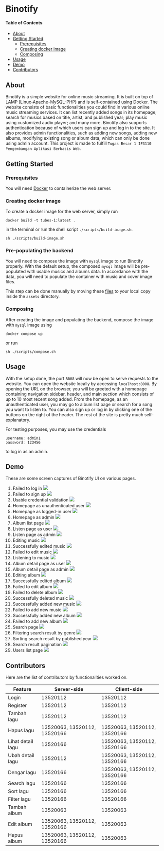 Binotify
=========================================================

#### Table of Contents
- [About](#about)
- [Getting Started](#getting-started)
   - [Prerequisites](#prerequisites)
   - [Creating docker image](#creating-docker-image)
   - [Composing](#composing)
- [Usage](#usage)
- [Demo](#demo)
- [Contributors](#contributors)

## About
Binotify is a simple website for online music streaming. It is built on top
of LAMP (Linux-Apache-MySQL-PHP) and is self-contained using Docker. The website
consists of basic functionalities you could find in various online music
streaming services. It can list recently added songs in its homepage; search
for musics based on title, artist, and published year; play music using
customized audio player; and many more. Binotify also supports authentication
because of which users can sign up and log in to the site. It also provides
admin functionalities, such as adding new songs, adding new albums, modifying
existing song or album data, which can only be done using admin account.
This project is made to fulfill
`Tugas Besar 1 IF3110 Pengembangan Aplikasi Berbasis Web`.

## Getting Started

### Prerequisites

You will need [Docker](https://www.docker.com/) to containerize the web server.

### Creating docker image

To create a docker image for the web server, simply run

```shell
docker build -t tubes-1:latest .
```

in the terminal or run the shell script `./scripts/build-image.sh`.

```shell
sh ./scripts/build-image.sh
```

### Pre-populating the backend

You will need to compose the image with `mysql` image to run Binotify properly.
With the default setup, the composed `mysql` image will be pre-populated with
usable musics and albums data. In accordance with the data, you will need to
populate the container with music and cover image files.

This step can be done manually by moving these
[files](https://drive.google.com/drive/folders/1jnCas8bkn277-HpWwX5v5lKysBz6oiUq)
to your local copy inside the `assets` directory.

### Composing

After creating the image and populating the backend, compose the image with
`mysql` image using

```shell
docker compose up
```

or run

```shell
sh ./scripts/compose.sh
```

## Usage

With the setup done, the port `8008` will now be open to serve requests to
the website. You can open the website locally by accessing `localhost:8008`.
By opening the URL on the browser, you will be greeted with a homepage containing
navigation sidebar, header, and main section which consists of up to 10 most
recent song added. From the homepage, as an unauthenticated user, you may
go to album list page or search for a song you want to listen to. You can also
sign up or log in by clicking one of the buttons on the right of the header.
The rest of the site is pretty much self-explanatory.

For testing purposes, you may use the credentials
```
username: admin1
password: 123456
```
to log in as an admin.

## Demo

These are some screen captures of Binotify UI on various pages.
1. Failed to log in
![](demo/failed-login.png)
2. Failed to sign up
![](demo/failed-signup.png)
3. Usable credential validation
![](demo/usable-credential-valiation.png)
4. Homepage as unauthenticated user
![](demo/home-unauth.png)
5. Homepage as logged-in user
![](demo/home-user.png)
6. Homepage as admin
   ![](demo/home-admin.png)
7. Album list page
![](demo/album-list.png)
8. Listen page as user
![](demo/listen-user.png)
9. Listen page as admin
   ![](demo/listen-admin.png)
10. Editing music
![](demo/edit-music.png)
11. Successfully edited music
    ![](demo/edit-music-success.png)
12. Failed to edit music
![](demo/edit-music-failed.png)
13. Listening to music
![](demo/listen-playback.png)
14. Album detail page as user
![](demo/album-detail-user.png)
15. Album detail page as admin
![](demo/album-detail-admin.png)
16. Editing album
![](demo/edit-album.png)
17. Successfully edited album
![](demo/edit-album-success.png)
18. Failed to edit album
![](demo/edit-album-failed.png)
19. Failed to delete album
![](demo/delete-album-failed.png)
20. Successfully deleted music
![](demo/delete-song-success.png)
21. Successfully added new music
![](demo/add-music-success.png)
22. Failed to add new music
![](demo/add-music-failed.png)
23. Successfully added new album
![](demo/add-album-success.png)
24. Failed to add new album
![](demo/add-album-failed.png)
25. Search page
![](demo/search.png)
26. Filtering search result by genre
![](demo/genre-filter.png)
27. Sorting search result by published year
![](demo/search-sort-by-year.png)
28. Search result pagination
![](demo/search-pagination.png)
29. Users list page
![](demo/user-list.png)


## Contributors

Here are the list of contributors by functionalities worked on.

| Feature           | Server-side                  | Client-side                  |
|-------------------|------------------------------|------------------------------|
| Login             | 13520112                     | 13520112                     |
| Register          | 13520112                     | 13520112                     |
| Tambah lagu       | 13520112                     | 13520112                     |
| Hapus lagu        | 13520063, 13520112, 13520166 | 13520063, 13520112, 13520166 |
| Lihat detail lagu | 13520166                     | 13520063, 13520112, 13520166 |
| Ubah detail lagu  | 13520112                     | 13520063, 13520112, 13520166 |
| Dengar lagu       | 13520166                     | 13520063, 13520112, 13520166 |
| Search lagu       | 13520166                     | 13520166                     |
| Sort lagu         | 13520166                     | 13520166                     |
| Filter lagu       | 13520166                     | 13520166                     |
| Tambah album      | 13520063                     | 13520063                     |
| Edit album        | 13520063, 13520112, 13520166 | 13520063                     |
| Hapus album       | 13520063, 13520112, 13520166 | 13520063                     |